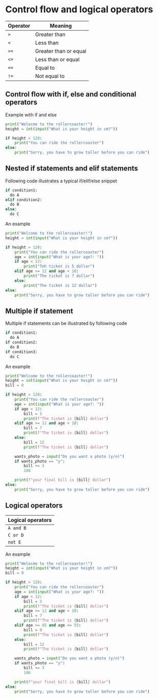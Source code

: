 # Control flow and logical operators

| Operator | Meaning               |
| -------- | --------------------- |
| `>`      | Greater than          |
| `<`      | Less than             |
| `>=`     | Greater than or equal |
| `<=`     | Less than or equal    |
| `==`     | Equal to              |
| `!=`     | Not equal to          |

## Control flow with if, else and conditional operators

Example with if and else

```py
print("Welocme to the rollercoaster!")
height = int(input("What is your height in cm?"))

if height > 120:
    print("You can ride the rollercoaster")
else:
    print("Sorry, you have to grow taller before you can ride")
```

## Nested if statements and elif statements

Following code illustrates a typical if/elif/else snippet

```python
if condition1:
  do A
elif condition2:
  do B
else:
  do C
```

An example

```py
print("Welcome to the rollercoaster!")
height = int(input("What is your height in cm?"))

if height > 120:
    print("You can ride the rollercoaster")
    age = int(input("What is your age?: "))
    if age < 12:
        print("Teh ticket is 5 dollar")
    elif age >= 12 and age < 18:
        print("The ticket is 7 dollar")
    else:
        print("The ticket is 12 dollar")
else:
    print("Sorry, you have to grow taller before you can ride")
```

## Multiple if statement

Multiple if statements can be illustrated by following code

```python
if condition1:
  do A
if condition2:
  do B
if condition3:
  do C
```

An example

```py
print("Welcome to the rollercoaster!")
height = int(input("What is your height in cm?"))
bill = 0

if height > 120:
    print("You can ride the rollercoaster")
    age = int(input("What is your age?: "))
    if age < 12:
        bill = 5
        print(f"The ticket is {bill} dollar")
    elif age >= 12 and age < 18:
        bill = 7
        print(f"The ticket is {bill} dollar")
    else:
        bill = 12
        print(f"The ticket is {bill} dollar")

    wants_photo = input("Do you want a photo (y/n)")
    if wants_photo == "y":
        bill += 3
        186

    print(f"your final bill is {bill} dollar")
else:
    print("Sorry, you have to grow taller before you can ride")
```

## Logical operators

| Logical operators |
| ----------------- |
| `A and B`         |
| `C or D`          |
| `not E`           |

An example

```python
print("Welocme to the rollercoaster!")
height = int(input("What is your height in cm?"))
bill = 0

if height > 120:
    print("You can ride the rollercoaster")
    age = int(input("What is your age?: "))
    if age < 12:
        bill = 5
        print(f"The ticket is {bill} dollar")
    elif age >= 12 and age < 18:
        bill = 7
        print(f"The ticket is {bill} dollar")
    elif age >= 45 and age <= 55:
        bill = 0
        print(f"The ticket is {bill} dollar")
    else:
        bill = 12
        print(f"The ticket is {bill} dollar")

    wants_photo = input("Do you want a photo (y/n)")
    if wants_photo == "y":
        bill += 3
        186

    print(f"your final bill is {bill} dollar")
else:
    print("Sorry, you have to grow taller before you can ride")
```


